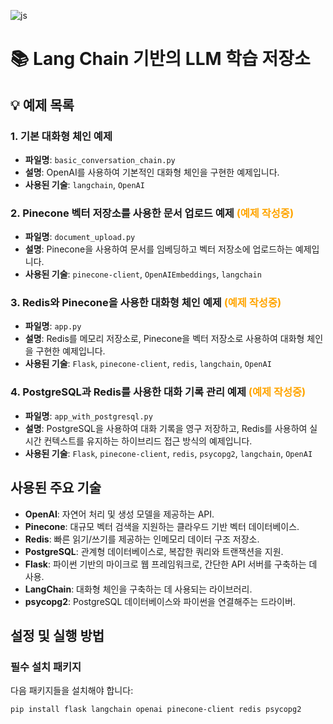 ![js](https://img.shields.io/badge/Python-3776AB?style=for-the-badge&logo=python&logoColor=white)

# 📚 Lang Chain 기반의 LLM 학습 저장소

## 💡 예제 목록

### 1. 기본 대화형 체인 예제
- **파일명**: `basic_conversation_chain.py`
- **설명**: OpenAI를 사용하여 기본적인 대화형 체인을 구현한 예제입니다.
- **사용된 기술**: `langchain`, `OpenAI`

### 2. Pinecone 벡터 저장소를 사용한 문서 업로드 예제 <span style="color: orange;">(예제 작성중)</span>
- **파일명**: `document_upload.py`
- **설명**: Pinecone을 사용하여 문서를 임베딩하고 벡터 저장소에 업로드하는 예제입니다.
- **사용된 기술**: `pinecone-client`, `OpenAIEmbeddings`, `langchain`

### 3. Redis와 Pinecone을 사용한 대화형 체인 예제 <span style="color: orange;">(예제 작성중)</span>
- **파일명**: `app.py`
- **설명**: Redis를 메모리 저장소로, Pinecone을 벡터 저장소로 사용하여 대화형 체인을 구현한 예제입니다.
- **사용된 기술**: `Flask`, `pinecone-client`, `redis`, `langchain`, `OpenAI`

### 4. PostgreSQL과 Redis를 사용한 대화 기록 관리 예제 <span style="color: orange;">(예제 작성중)</span>
- **파일명**: `app_with_postgresql.py`
- **설명**: PostgreSQL을 사용하여 대화 기록을 영구 저장하고, Redis를 사용하여 실시간 컨텍스트를 유지하는 하이브리드 접근 방식의 예제입니다.
- **사용된 기술**: `Flask`, `pinecone-client`, `redis`, `psycopg2`, `langchain`, `OpenAI`

## 사용된 주요 기술

- **OpenAI**: 자연어 처리 및 생성 모델을 제공하는 API.
- **Pinecone**: 대규모 벡터 검색을 지원하는 클라우드 기반 벡터 데이터베이스.
- **Redis**: 빠른 읽기/쓰기를 제공하는 인메모리 데이터 구조 저장소.
- **PostgreSQL**: 관계형 데이터베이스로, 복잡한 쿼리와 트랜잭션을 지원.
- **Flask**: 파이썬 기반의 마이크로 웹 프레임워크로, 간단한 API 서버를 구축하는 데 사용.
- **LangChain**: 대화형 체인을 구축하는 데 사용되는 라이브러리.
- **psycopg2**: PostgreSQL 데이터베이스와 파이썬을 연결해주는 드라이버.

## 설정 및 실행 방법

### 필수 설치 패키지

다음 패키지들을 설치해야 합니다:

```sh
pip install flask langchain openai pinecone-client redis psycopg2
